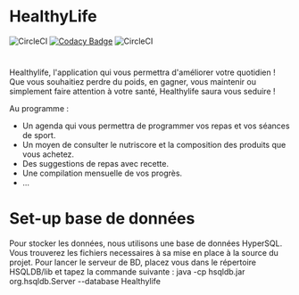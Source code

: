 # HealthyLife

![CircleCI](https://img.shields.io/circleci/build/github/FadiAbdelqader/HealthyLife?style=flat) [![Codacy Badge](https://app.codacy.com/project/badge/Grade/1d5b6a1121dd402fbb371c7f5d296d11)](https://www.codacy.com/gh/FadiAbdelqader/HealthyLife/dashboard?utm_source=github.com&amp;utm_medium=referral&amp;utm_content=FadiAbdelqader/HealthyLife&amp;utm_campaign=Badge_Grade) 
![CircleCI](https://img.shields.io/circleci/build/github/FadiAbdelqader/HealthyLife/main)

#

Healthylife, l'application qui vous permettra d'améliorer votre quotidien ! Que vous souhaitiez perdre du poids, en gagner, vous maintenir ou simplement faire attention à votre santé, Healthylife saura vous seduire !

Au programme : 
  - Un agenda qui vous permettra de programmer vos repas et vos séances de sport.
  - Un moyen de consulter le nutriscore et la composition des produits que vous achetez.
  - Des suggestions de repas avec recette.
  - Une compilation mensuelle de vos progrès. 
  - ...


# Set-up base de données

Pour stocker les données, nous utilisons une base de données HyperSQL. Vous trouverez les fichiers necessaires à sa mise en place à la source du projet.
Pour lancer le serveur de BD, placez vous dans le répertoire HSQLDB/lib et tapez la commande suivante : java -cp hsqldb.jar org.hsqldb.Server --database Healthylife
